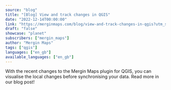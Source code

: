 ```yaml
---
source: "blog"
title: "[Blog] View and track changes in QGIS"
date: "2022-12-14T00:00:00"
link: "https://merginmaps.com/blog/view-and-track-changes-in-qgis?utm_source=qgis"
draft: "false"
showcase: "planet"
subscribers: ["mergin_maps"]
author: "Mergin Maps"
tags: ["qgis"]
languages: ["en_gb"]
available_languages: ["en_gb"]
---
```


With the recent changes to the Mergin Maps plugin for QGIS, you can visualise the local changes before synchronising your data. Read more in our blog post!
